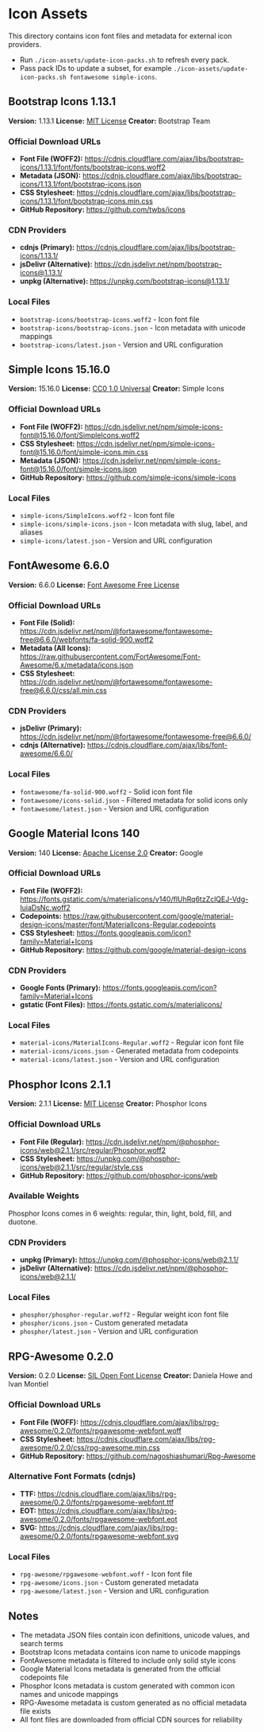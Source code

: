 # Icon Assets

This directory contains icon font files and metadata for external icon providers.

- Run `./icon-assets/update-icon-packs.sh` to refresh every pack.
- Pass pack IDs to update a subset, for example `./icon-assets/update-icon-packs.sh fontawesome simple-icons`.

## Bootstrap Icons 1.13.1

**Version:** 1.13.1
**License:** [MIT License](https://github.com/twbs/icons/blob/main/LICENSE)
**Creator:** Bootstrap Team

### Official Download URLs

- **Font File (WOFF2):** https://cdnjs.cloudflare.com/ajax/libs/bootstrap-icons/1.13.1/font/fonts/bootstrap-icons.woff2
- **Metadata (JSON):** https://cdnjs.cloudflare.com/ajax/libs/bootstrap-icons/1.13.1/font/bootstrap-icons.json
- **CSS Stylesheet:** https://cdnjs.cloudflare.com/ajax/libs/bootstrap-icons/1.13.1/font/bootstrap-icons.min.css
- **GitHub Repository:** https://github.com/twbs/icons

### CDN Providers

- **cdnjs (Primary):** https://cdnjs.cloudflare.com/ajax/libs/bootstrap-icons/1.13.1/
- **jsDelivr (Alternative):** https://cdn.jsdelivr.net/npm/bootstrap-icons@1.13.1/
- **unpkg (Alternative):** https://unpkg.com/bootstrap-icons@1.13.1/

### Local Files

- `bootstrap-icons/bootstrap-icons.woff2` - Icon font file
- `bootstrap-icons/bootstrap-icons.json` - Icon metadata with unicode mappings
- `bootstrap-icons/latest.json` - Version and URL configuration

## Simple Icons 15.16.0

**Version:** 15.16.0
**License:** [CC0 1.0 Universal](https://creativecommons.org/publicdomain/zero/1.0/)
**Creator:** Simple Icons

### Official Download URLs

- **Font File (WOFF2):** https://cdn.jsdelivr.net/npm/simple-icons-font@15.16.0/font/SimpleIcons.woff2
- **CSS Stylesheet:** https://cdn.jsdelivr.net/npm/simple-icons-font@15.16.0/font/simple-icons.min.css
- **Metadata (JSON):** https://cdn.jsdelivr.net/npm/simple-icons-font@15.16.0/font/simple-icons.json
- **GitHub Repository:** https://github.com/simple-icons/simple-icons

### Local Files

- `simple-icons/SimpleIcons.woff2` - Icon font file
- `simple-icons/simple-icons.json` - Icon metadata with slug, label, and aliases
- `simple-icons/latest.json` - Version and URL configuration

## FontAwesome 6.6.0

**Version:** 6.6.0
**License:** [Font Awesome Free License](https://fontawesome.com/license/free)

### Official Download URLs

- **Font File (Solid):** https://cdn.jsdelivr.net/npm/@fortawesome/fontawesome-free@6.6.0/webfonts/fa-solid-900.woff2
- **Metadata (All Icons):** https://raw.githubusercontent.com/FortAwesome/Font-Awesome/6.x/metadata/icons.json
- **CSS Stylesheet:** https://cdn.jsdelivr.net/npm/@fortawesome/fontawesome-free@6.6.0/css/all.min.css

### CDN Providers

- **jsDelivr (Primary):** https://cdn.jsdelivr.net/npm/@fortawesome/fontawesome-free@6.6.0/
- **cdnjs (Alternative):** https://cdnjs.cloudflare.com/ajax/libs/font-awesome/6.6.0/

### Local Files

- `fontawesome/fa-solid-900.woff2` - Solid icon font file
- `fontawesome/icons-solid.json` - Filtered metadata for solid icons only
- `fontawesome/latest.json` - Version and URL configuration

## Google Material Icons 140

**Version:** 140
**License:** [Apache License 2.0](https://github.com/google/material-design-icons/blob/master/LICENSE)
**Creator:** Google

### Official Download URLs

- **Font File (WOFF2):** https://fonts.gstatic.com/s/materialicons/v140/flUhRq6tzZclQEJ-Vdg-IuiaDsNc.woff2
- **Codepoints:** https://raw.githubusercontent.com/google/material-design-icons/master/font/MaterialIcons-Regular.codepoints
- **CSS Stylesheet:** https://fonts.googleapis.com/icon?family=Material+Icons
- **GitHub Repository:** https://github.com/google/material-design-icons

### CDN Providers

- **Google Fonts (Primary):** https://fonts.googleapis.com/icon?family=Material+Icons
- **gstatic (Font Files):** https://fonts.gstatic.com/s/materialicons/

### Local Files

- `material-icons/MaterialIcons-Regular.woff2` - Regular icon font file
- `material-icons/icons.json` - Generated metadata from codepoints
- `material-icons/latest.json` - Version and URL configuration

## Phosphor Icons 2.1.1

**Version:** 2.1.1
**License:** [MIT License](https://github.com/phosphor-icons/core/blob/main/LICENSE)
**Creator:** Phosphor Icons

### Official Download URLs

- **Font File (Regular):** https://cdn.jsdelivr.net/npm/@phosphor-icons/web@2.1.1/src/regular/Phosphor.woff2
- **CSS Stylesheet:** https://unpkg.com/@phosphor-icons/web@2.1.1/src/regular/style.css
- **GitHub Repository:** https://github.com/phosphor-icons/web

### Available Weights

Phosphor Icons comes in 6 weights: regular, thin, light, bold, fill, and duotone.

### CDN Providers

- **unpkg (Primary):** https://unpkg.com/@phosphor-icons/web@2.1.1/
- **jsDelivr (Alternative):** https://cdn.jsdelivr.net/npm/@phosphor-icons/web@2.1.1/

### Local Files

- `phosphor/phosphor-regular.woff2` - Regular weight icon font file
- `phosphor/icons.json` - Custom generated metadata
- `phosphor/latest.json` - Version and URL configuration

## RPG-Awesome 0.2.0

**Version:** 0.2.0
**License:** [SIL Open Font License](https://github.com/nagoshiashumari/Rpg-Awesome/blob/master/LICENSE.md)
**Creator:** Daniela Howe and Ivan Montiel

### Official Download URLs

- **Font File (WOFF):** https://cdnjs.cloudflare.com/ajax/libs/rpg-awesome/0.2.0/fonts/rpgawesome-webfont.woff
- **CSS Stylesheet:** https://cdnjs.cloudflare.com/ajax/libs/rpg-awesome/0.2.0/css/rpg-awesome.min.css
- **GitHub Repository:** https://github.com/nagoshiashumari/Rpg-Awesome

### Alternative Font Formats (cdnjs)

- **TTF:** https://cdnjs.cloudflare.com/ajax/libs/rpg-awesome/0.2.0/fonts/rpgawesome-webfont.ttf
- **EOT:** https://cdnjs.cloudflare.com/ajax/libs/rpg-awesome/0.2.0/fonts/rpgawesome-webfont.eot
- **SVG:** https://cdnjs.cloudflare.com/ajax/libs/rpg-awesome/0.2.0/fonts/rpgawesome-webfont.svg

### Local Files

- `rpg-awesome/rpgawesome-webfont.woff` - Icon font file
- `rpg-awesome/icons.json` - Custom generated metadata
- `rpg-awesome/latest.json` - Version and URL configuration

## Notes

- The metadata JSON files contain icon definitions, unicode values, and search terms
- Bootstrap Icons metadata contains icon name to unicode mappings
- FontAwesome metadata is filtered to include only solid style icons
- Google Material Icons metadata is generated from the official codepoints file
- Phosphor Icons metadata is custom generated with common icon names and unicode mappings
- RPG-Awesome metadata is custom generated as no official metadata file exists
- All font files are downloaded from official CDN sources for reliability
